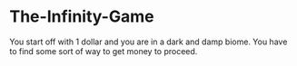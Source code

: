 # The-Infinity-Game
You start off with 1 dollar and you are in a dark and damp biome. You have to find some sort of way to get money to proceed.
